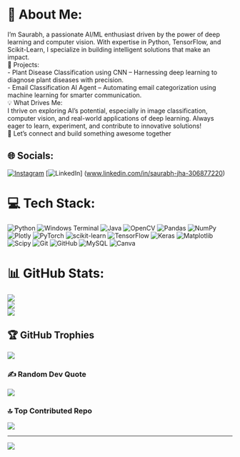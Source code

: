 # 💫 About Me:
I’m Saurabh, a passionate AI/ML enthusiast driven by the power of deep learning and computer vision. With expertise in Python, TensorFlow, and Scikit-Learn, I specialize in building intelligent solutions that make an impact.<br>🔬 Projects:<br>- Plant Disease Classification using CNN – Harnessing deep learning to diagnose plant diseases with precision.<br>- Email Classification AI Agent – Automating email categorization using machine learning for smarter communication.<br>💡 What Drives Me:<br>I thrive on exploring AI’s potential, especially in image classification, computer vision, and real-world applications of deep learning. Always eager to learn, experiment, and contribute to innovative solutions!<br>🚀 Let’s connect and build something awesome together<br>


## 🌐 Socials:
[![Instagram](https://img.shields.io/badge/Instagram-%23E4405F.svg?logo=Instagram&logoColor=white)](https://instagram.com/__saurabh__1008__) [![LinkedIn](https://img.shields.io/badge/LinkedIn-%230077B5.svg?logo=linkedin&logoColor=white)] (www.linkedin.com/in/saurabh-jha-306877220) 

# 💻 Tech Stack:
![Python](https://img.shields.io/badge/python-3670A0?style=for-the-badge&logo=python&logoColor=ffdd54) ![Windows Terminal](https://img.shields.io/badge/Windows%20Terminal-%234D4D4D.svg?style=for-the-badge&logo=windows-terminal&logoColor=white) ![Java](https://img.shields.io/badge/java-%23ED8B00.svg?style=for-the-badge&logo=openjdk&logoColor=white) ![OpenCV](https://img.shields.io/badge/opencv-%23white.svg?style=for-the-badge&logo=opencv&logoColor=white) ![Pandas](https://img.shields.io/badge/pandas-%23150458.svg?style=for-the-badge&logo=pandas&logoColor=white) ![NumPy](https://img.shields.io/badge/numpy-%23013243.svg?style=for-the-badge&logo=numpy&logoColor=white) ![Plotly](https://img.shields.io/badge/Plotly-%233F4F75.svg?style=for-the-badge&logo=plotly&logoColor=white) ![PyTorch](https://img.shields.io/badge/PyTorch-%23EE4C2C.svg?style=for-the-badge&logo=PyTorch&logoColor=white) ![scikit-learn](https://img.shields.io/badge/scikit--learn-%23F7931E.svg?style=for-the-badge&logo=scikit-learn&logoColor=white) ![TensorFlow](https://img.shields.io/badge/TensorFlow-%23FF6F00.svg?style=for-the-badge&logo=TensorFlow&logoColor=white) ![Keras](https://img.shields.io/badge/Keras-%23D00000.svg?style=for-the-badge&logo=Keras&logoColor=white) ![Matplotlib](https://img.shields.io/badge/Matplotlib-%23ffffff.svg?style=for-the-badge&logo=Matplotlib&logoColor=black) ![Scipy](https://img.shields.io/badge/SciPy-%230C55A5.svg?style=for-the-badge&logo=scipy&logoColor=%white) ![Git](https://img.shields.io/badge/git-%23F05033.svg?style=for-the-badge&logo=git&logoColor=white) ![GitHub](https://img.shields.io/badge/github-%23121011.svg?style=for-the-badge&logo=github&logoColor=white) ![MySQL](https://img.shields.io/badge/mysql-4479A1.svg?style=for-the-badge&logo=mysql&logoColor=white) ![Canva](https://img.shields.io/badge/Canva-%2300C4CC.svg?style=for-the-badge&logo=Canva&logoColor=white)
# 📊 GitHub Stats:
![](https://github-readme-stats.vercel.app/api?username=toxickboy&theme=dark&hide_border=false&include_all_commits=false&count_private=false)<br/>
![](https://nirzak-streak-stats.vercel.app/?user=toxickboy&theme=dark&hide_border=false)<br/>
![](https://github-readme-stats.vercel.app/api/top-langs/?username=toxickboy&theme=dark&hide_border=false&include_all_commits=false&count_private=false&layout=compact)

## 🏆 GitHub Trophies
![](https://github-profile-trophy.vercel.app/?username=toxickboy&theme=radical&no-frame=false&no-bg=true&margin-w=4)

### ✍️ Random Dev Quote
![](https://quotes-github-readme.vercel.app/api?type=horizontal&theme=radical)

### 🔝 Top Contributed Repo
![](https://github-contributor-stats.vercel.app/api?username=toxickboy&limit=5&theme=dark&combine_all_yearly_contributions=true)

---
[![](https://visitcount.itsvg.in/api?id=toxickboy&icon=0&color=0)](https://visitcount.itsvg.in)

<!-- Proudly created with GPRM ( https://gprm.itsvg.in ) -->
